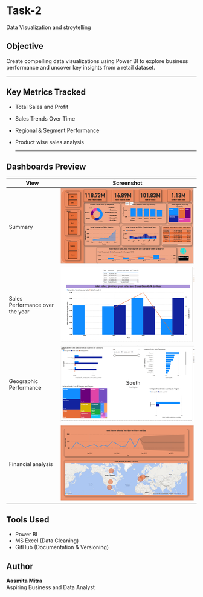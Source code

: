 # Task-2
Data VIsualization and stroytelling
## Objective
Create compelling data visualizations using Power BI to explore business performance and uncover key insights from a retail dataset.

---

## Key Metrics Tracked
- Total Sales and Profit
- Sales Trends Over Time
- Regional & Segment Performance
- Product wise sales analysis
   
  ---
## Dashboards Preview

| View | Screenshot |
|------|------------|
| Summary | ![image](https://github.com/Aasmita23/Task-2/blob/main/visuals/Screenshot%202025-05-13%20215704.png) |
| Sales Performance over the year | ![image](https://github.com/Aasmita23/Task-2/blob/main/visuals/Screenshot%202025-05-13%20223920.png) |
| Geographic Performance | ![image](https://github.com/Aasmita23/Task-2/blob/main/visuals/Screenshot%202025-05-13%20224011.png) |
| Financial analysis | ![image](https://github.com/Aasmita23/Task-2/blob/main/visuals/Screenshot%202025-05-13%20224052.png) |

## Tools Used
- Power BI 
- MS Excel (Data Cleaning)
- GitHub (Documentation & Versioning)

## Author
**Aasmita Mitra**  
Aspiring Business and Data Analyst 
